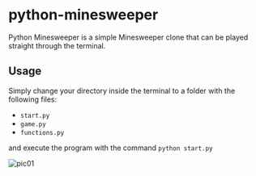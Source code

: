 # python-minesweeper
Python Minesweeper is a simple Minesweeper clone that can be played straight through the terminal.

## Usage
Simply change your directory inside the terminal to a folder with the following files:

- `start.py`
- `game.py`
- `functions.py`

and execute the program with the command `python start.py`

![pic01](https://i.imgur.com/XBxOh63.png)
